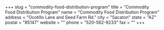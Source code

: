+++
slug = "commodity-food-distribution-program"
title = "Commodity Food Distribution Program"
name = "Commodity Food Distribution Program"
address = "Ocotillo Lane and Seed Farm Rd."
city = "Sacaton"
state = "AZ"
postal = "85147"
website = ""
phone = "520-562-9233"
fax = ""
+++
